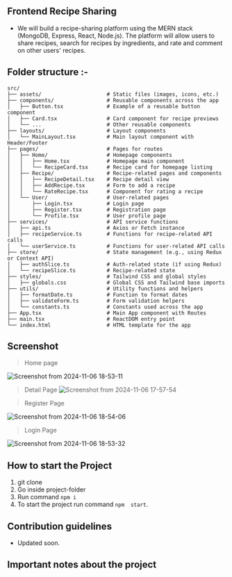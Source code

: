 ## Frontend Recipe Sharing

- We will build a recipe-sharing platform using the MERN stack (MongoDB, Express, React, Node.js). The platform will allow users to share recipes, search for recipes by ingredients, and rate and comment on other users' recipes.

## Folder structure :-

```
src/
├── assets/                     # Static files (images, icons, etc.)
├── components/                 # Reusable components across the app
│   ├── Button.tsx              # Example of a reusable button component
│   ├── Card.tsx                # Card component for recipe previews
│   └── ...                     # Other reusable components
├── layouts/                    # Layout components
│   └── MainLayout.tsx          # Main layout component with Header/Footer
├── pages/                      # Pages for routes
│   ├── Home/                   # Homepage components
│   │   ├── Home.tsx            # Homepage main component
│   │   └── RecipeCard.tsx      # Recipe card for homepage listing
│   ├── Recipe/                 # Recipe-related pages and components
│   │   ├── RecipeDetail.tsx    # Recipe detail view
│   │   ├── AddRecipe.tsx       # Form to add a recipe
│   │   └── RateRecipe.tsx      # Component for rating a recipe
│   └── User/                   # User-related pages
│       ├── Login.tsx           # Login page
│       ├── Register.tsx        # Registration page
│       └── Profile.tsx         # User profile page
├── services/                   # API service functions
│   ├── api.ts                  # Axios or Fetch instance
│   ├── recipeService.ts        # Functions for recipe-related API calls
│   └── userService.ts          # Functions for user-related API calls
├── store/                      # State management (e.g., using Redux or Context API)
│   ├── authSlice.ts            # Auth-related state (if using Redux)
│   └── recipeSlice.ts          # Recipe-related state
├── styles/                     # Tailwind CSS and global styles
│   ├── globals.css             # Global CSS and Tailwind base imports
├── utils/                      # Utility functions and helpers
│   ├── formatDate.ts           # Function to format dates
│   ├── validateForm.ts         # Form validation helpers
│   └── constants.ts            # Constants used across the app
├── App.tsx                     # Main App component with Routes
├── main.tsx                    # ReactDOM entry point
└── index.html                  # HTML template for the app

```

## Screenshot

> Home page

![Screenshot from 2024-11-06 18-53-11](https://github.com/user-attachments/assets/52c72bc2-00f6-4985-b189-ac4ddfa3bc4e)


> Detail Page
![Screenshot from 2024-11-06 17-57-54](https://github.com/user-attachments/assets/2368925e-e877-4e6c-8767-78f66b340033)



> Register Page

![Screenshot from 2024-11-06 18-54-06](https://github.com/user-attachments/assets/4fe3030e-42a6-485f-9e2c-05beefa1aea5)


> Login Page

![Screenshot from 2024-11-06 18-53-32](https://github.com/user-attachments/assets/c953b3b1-7849-448a-a5c4-d5e2d89b14fe)


## How to start the Project

1. git clone <clone-url>
2. Go inside project-folder
3. Run command `npm i`
4. To start the project run  command `npm  start`.



## Contribution guidelines
- Updated soon.


## Important notes about the project



